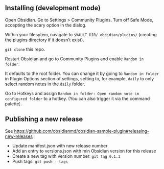 ## Installing (development mode)

Open Obsidian. Go to Settings > Community Plugins. Turn off Safe Mode, accepting the scary option in the dialog.

Within your filesytem, navigate to `$VAULT_DIR/.obsidian/plugins/` (creating the plugins directory if it doesn't exist).

`git clone` this repo.

Restart Obsidian and go to Community Plugins and enable `Random in folder`.

It defaults to the root folder. You can change it by going to `Random in folder` in Plugin Options section of settings, setting to, for example, `daily` to only select random notes in the `daily` folder.

Go to Hotkeys and assign `Random in folder: Open random note in configured folder` to a hotkey. (You can also trigger it via the command palette).

## Publishing a new release

See https://github.com/obsidianmd/obsidian-sample-plugin#releasing-new-releases

- Update manifest.json with new release number
- Add an entry to versions.json with min Obsidian version for this release
- Create a new tag with version number: `git tag 0.1.1`
- Push tags: `git push --tags`